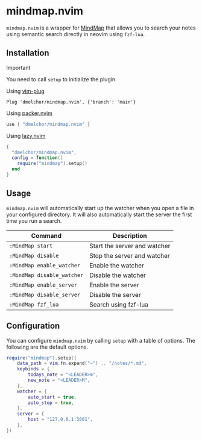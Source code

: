 # mindmap.nvim

`mindmap.nvim` is a wrapper for [MindMap](https://github.com/danimelchor/mindmap) that allows you to search your notes using semantic search
directly in neovim using `fzf-lua`.

## Installation

> [!IMPORTANT]
> You need to call `setup` to initialize the plugin.

Using [vim-plug](https://github.com/junegunn/vim-plug)

```vim
Plug 'dmelchor/mindmap.nvim', {'branch': 'main'}
```

Using [packer.nvim](https://github.com/wbthomason/packer.nvim)

```lua
use { "dmelchor/mindmap.nvim" }
```

Using [lazy.nvim](https://github.com/folke/lazy.nvim)

```lua
{
  "dmelchor/mindmap.nvim",
  config = function()
    require("mindmap").setup()
  end
}
```

## Usage

`mindmap.nvim` will automatically start up the watcher when you open a file in your configured
directory. It will also automatically start the server the first time you run a search.

| Command | Description |
| --- | --- |
| `:MindMap start` | Start the server and watcher |
| `:MindMap disable` | Stop the server and watcher |
| `:MindMap enable_watcher` | Enable the watcher |
| `:MindMap disable_watcher` | Disable the watcher |
| `:MindMap enable_server` | Enable the server |
| `:MindMap disable_server` | Disable the server |
| `:MindMap fzf_lua` | Search using fzf-lua |


## Configuration

You can configure `mindmap.nvim` by calling `setup` with a table of options. The following are the default options.

```lua
require("mindmap").setup({
    data_path = vim.fn.expand("~") .. "/notes/*.md",
    keybinds = {
        todays_note = "<LEADER>m",
        new_note = "<LEADER>M",
    },
    watcher = {
        auto_start = true,
        auto_stop = true,
    },
    server = {
        host = "127.0.0.1:5001",
    },
})
```
